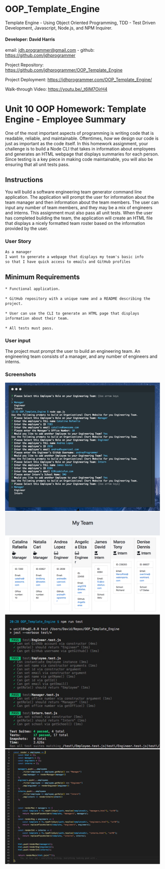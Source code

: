 # OOP_Template_Engine
Template Engine - Using Object Oriented Programming, 
TDD - Test Driven Development, Javascript, Node.js, and NPM Inquirer.

#### Developer: David Harris
email: jdh.programmer@gmail.com - 
github: https://github.com/jdhprogrammer

Project Repository: https://github.com/jdhprogrammer/OOP_Template_Engine

Project Deployment: https://jdhprogrammer.com/OOP_Template_Engine/

Walk-through Video: https://youtu.be/_t6IM7OjrH4

# Unit 10 OOP Homework: Template Engine - Employee Summary

One of the most important aspects of programming is writing code that is readable, reliable, and maintainable. Oftentimes, *how* we design our code is just as important as the code itself. In this homework assignment, your challenge is to build a Node CLI that takes in information about employees and generates an HTML webpage that displays summaries for each person. Since testing is a key piece in making code maintainable, you will also be ensuring that all unit tests pass.

## Instructions

You will build a software engineering team generator command line application. The application will prompt the user for information about the team manager and then information about the team members. The user can input any number of team members, and they may be a mix of engineers and interns. This assignment must also pass all unit tests. When the user has completed building the team, the application will create an HTML file that displays a nicely formatted team roster based on the information provided by the user.


### User Story
```
As a manager
I want to generate a webpage that displays my team's basic info
so that I have quick access to emails and GitHub profiles
```

## Minimum Requirements
```
* Functional application.

* GitHub repository with a unique name and a README describing the project.

* User can use the CLI to generate an HTML page that displays information about their team.

* All tests must pass.
```
### User input

The project must prompt the user to build an engineering team. An engineering
team consists of a manager, and any number of engineers and interns.

### Screenshots

![Screenshot of Team WebPage Builder ](Assets/Screenshots/Engineering_Team_Prompts.jpeg?raw=true "Team WebPage Builder ")
![Screenshot of Team WebPage Builder ](Assets/Screenshots/Engineering_Team_full-team_pre_html_edits.jpeg?raw=true "Team WebPage Builder ")
![Screenshot of Team WebPage Builder ](Assets/Screenshots/All_Tests_Passed.jpeg?raw=true "Team WebPage Builder ")
![Screenshot of Team WebPage Builder ](Assets/Screenshots/Engineering_Team_Render_function.jpeg?raw=true "Team WebPage Builder ")
